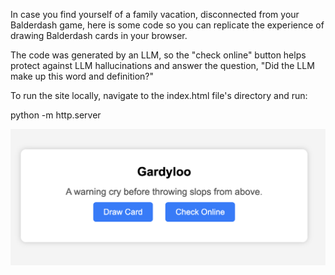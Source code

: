 In case you find yourself of a family vacation, disconnected from your Balderdash game, here is some code so you can replicate the experience of drawing Balderdash cards in your browser.

The code was generated by an LLM, so the "check online" button helps protect against LLM hallucinations and answer the question, "Did the LLM make up this word and definition?"

To run the site locally, navigate to the index.html file's directory and run:

python -m http.server

![alt text](screenshot.png)